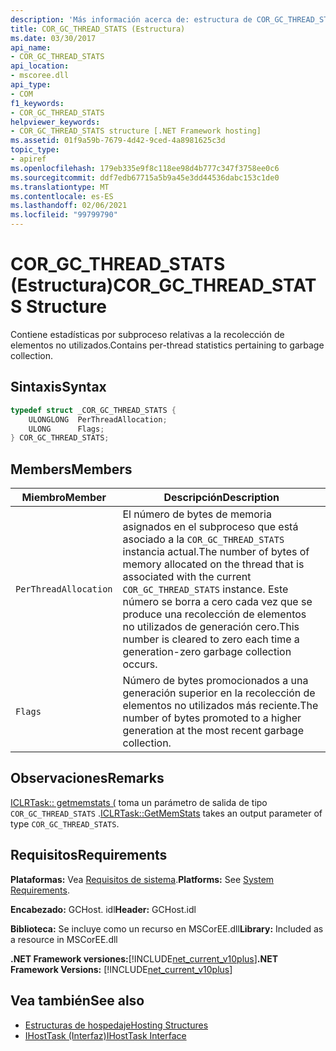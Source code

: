 ```yaml
---
description: 'Más información acerca de: estructura de COR_GC_THREAD_STATS'
title: COR_GC_THREAD_STATS (Estructura)
ms.date: 03/30/2017
api_name:
- COR_GC_THREAD_STATS
api_location:
- mscoree.dll
api_type:
- COM
f1_keywords:
- COR_GC_THREAD_STATS
helpviewer_keywords:
- COR_GC_THREAD_STATS structure [.NET Framework hosting]
ms.assetid: 01f9a59b-7679-4d42-9ced-4a8981625c3d
topic_type:
- apiref
ms.openlocfilehash: 179eb335e9f8c118ee98d4b777c347f3758ee0c6
ms.sourcegitcommit: ddf7edb67715a5b9a45e3dd44536dabc153c1de0
ms.translationtype: MT
ms.contentlocale: es-ES
ms.lasthandoff: 02/06/2021
ms.locfileid: "99799790"
---
```

# <a name="cor_gc_thread_stats-structure"></a><span data-ttu-id="962c5-103">COR_GC_THREAD_STATS (Estructura)</span><span class="sxs-lookup"><span data-stu-id="962c5-103">COR_GC_THREAD_STATS Structure</span></span>

<span data-ttu-id="962c5-104">Contiene estadísticas por subproceso relativas a la recolección de elementos no utilizados.</span><span class="sxs-lookup"><span data-stu-id="962c5-104">Contains per-thread statistics pertaining to garbage collection.</span></span>  
  
## <a name="syntax"></a><span data-ttu-id="962c5-105">Sintaxis</span><span class="sxs-lookup"><span data-stu-id="962c5-105">Syntax</span></span>  
  
```cpp  
typedef struct _COR_GC_THREAD_STATS {  
    ULONGLONG  PerThreadAllocation;
    ULONG      Flags;
} COR_GC_THREAD_STATS;  
```  
  
## <a name="members"></a><span data-ttu-id="962c5-106">Members</span><span class="sxs-lookup"><span data-stu-id="962c5-106">Members</span></span>  
  
|<span data-ttu-id="962c5-107">Miembro</span><span class="sxs-lookup"><span data-stu-id="962c5-107">Member</span></span>|<span data-ttu-id="962c5-108">Descripción</span><span class="sxs-lookup"><span data-stu-id="962c5-108">Description</span></span>|  
|------------|-----------------|  
|`PerThreadAllocation`|<span data-ttu-id="962c5-109">El número de bytes de memoria asignados en el subproceso que está asociado a la `COR_GC_THREAD_STATS` instancia actual.</span><span class="sxs-lookup"><span data-stu-id="962c5-109">The number of bytes of memory allocated on the thread that is associated with the current `COR_GC_THREAD_STATS` instance.</span></span> <span data-ttu-id="962c5-110">Este número se borra a cero cada vez que se produce una recolección de elementos no utilizados de generación cero.</span><span class="sxs-lookup"><span data-stu-id="962c5-110">This number is cleared to zero each time a generation-zero garbage collection occurs.</span></span>|  
|`Flags`|<span data-ttu-id="962c5-111">Número de bytes promocionados a una generación superior en la recolección de elementos no utilizados más reciente.</span><span class="sxs-lookup"><span data-stu-id="962c5-111">The number of bytes promoted to a higher generation at the most recent garbage collection.</span></span>|  
  
## <a name="remarks"></a><span data-ttu-id="962c5-112">Observaciones</span><span class="sxs-lookup"><span data-stu-id="962c5-112">Remarks</span></span>  

 <span data-ttu-id="962c5-113">[ICLRTask:: getmemstats (](iclrtask-getmemstats-method.md) toma un parámetro de salida de tipo `COR_GC_THREAD_STATS` .</span><span class="sxs-lookup"><span data-stu-id="962c5-113">[ICLRTask::GetMemStats](iclrtask-getmemstats-method.md) takes an output parameter of type `COR_GC_THREAD_STATS`.</span></span>  
  
## <a name="requirements"></a><span data-ttu-id="962c5-114">Requisitos</span><span class="sxs-lookup"><span data-stu-id="962c5-114">Requirements</span></span>  

 <span data-ttu-id="962c5-115">**Plataformas:** Vea [Requisitos de sistema](../../get-started/system-requirements.md).</span><span class="sxs-lookup"><span data-stu-id="962c5-115">**Platforms:** See [System Requirements](../../get-started/system-requirements.md).</span></span>  
  
 <span data-ttu-id="962c5-116">**Encabezado:** GCHost. idl</span><span class="sxs-lookup"><span data-stu-id="962c5-116">**Header:** GCHost.idl</span></span>  
  
 <span data-ttu-id="962c5-117">**Biblioteca:** Se incluye como un recurso en MSCorEE.dll</span><span class="sxs-lookup"><span data-stu-id="962c5-117">**Library:** Included as a resource in MSCorEE.dll</span></span>  
  
 <span data-ttu-id="962c5-118">**.NET Framework versiones:**[!INCLUDE[net_current_v10plus](../../../../includes/net-current-v10plus-md.md)]</span><span class="sxs-lookup"><span data-stu-id="962c5-118">**.NET Framework Versions:** [!INCLUDE[net_current_v10plus](../../../../includes/net-current-v10plus-md.md)]</span></span>  
  
## <a name="see-also"></a><span data-ttu-id="962c5-119">Vea también</span><span class="sxs-lookup"><span data-stu-id="962c5-119">See also</span></span>

- [<span data-ttu-id="962c5-120">Estructuras de hospedaje</span><span class="sxs-lookup"><span data-stu-id="962c5-120">Hosting Structures</span></span>](hosting-structures.md)
- [<span data-ttu-id="962c5-121">IHostTask (Interfaz)</span><span class="sxs-lookup"><span data-stu-id="962c5-121">IHostTask Interface</span></span>](ihosttask-interface.md)
